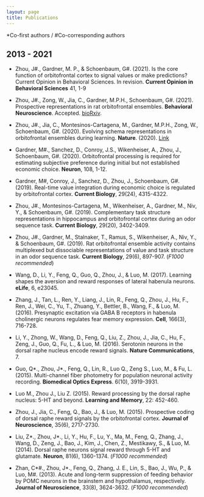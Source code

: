 ```yaml
---
layout: page
title: Publications
---
```

\*Co-first authors / #Co-corresponding authors

## 2013 - 2021

-	Zhou, J#., Gardner, M. P., & Schoenbaum, G#. (2021). Is the core function of orbitofrontal cortex to signal values or make predictions? Current Opinion in Behavioral Sciences. In revision. **Current Opinion in Behavioral Sciences** 41, 1-9

-	Zhou, J#., Zong, W., Jia, C., Gardner, M.P.H., Schoenbaum, G#. (2021). Prospective representations in rat orbitofrontal ensembles. **Behavioral Neuroscience**. Accepted. [bioRxiv](https://doi.org/10.1101/2020.08.27.268391).

-	Zhou, J#., Jia, C., Montesinos-Cartagena, M., Gardner, M.P.H., Zong, W., Schoenbaum, G#. (2020). Evolving schema representations in orbitofrontal ensembles during learning. **Nature**. (2020). [Link](https://doi.org/10.1038/s41586-020-03061-2)

-	Gardner, M#., Sanchez, D., Conroy, J.S., Wikenheiser, A., Zhou, J., Schoenbaum, G#. (2020). Orbitofrontal processing is required for estimating subjective preference during initial but not established economic choice. **Neuron**, 108, 1-12.

-	Gardner, M#, Conroy, J., Sanchez, D., Zhou, J., Schoenbaum, G#. (2019). Real-time value integration during economic choice is regulated by orbitofrontal cortex. **Current Biology**, 29(24), 4315-4322.

-	Zhou, J#., Montesinos-Cartagena, M., Wikenheiser, A., Gardner, M., Niv, Y., & Schoenbaum, G#. (2019). Complementary task structure representations in hippocampus and orbitofrontal cortex during an odor sequence task. **Current Biology**, 29(20), 3402-3409.

-	Zhou, J#., Gardner, M., Stalnaker, T., Ramus, S., Wikenheiser, A., Niv, Y., & Schoenbaum, G#. (2019). Rat orbitofrontal ensemble activity contains multiplexed but dissociable representations of value and task structure in an odor sequence task. **Current Biology**, 29(6), 897-907. (*F1000 recommended*)

-	Wang, D., Li, Y., Feng, Q., Guo, Q., Zhou, J., & Luo, M. (2017). Learning shapes the aversion and reward responses of lateral habenula neurons. **eLife**, 6, e23045.

-	Zhang, J., Tan, L., Ren, Y., Liang, J., Lin, R., Feng, Q., Zhou, J., Hu, F., Ren, J., Wei, C., Yu, T., Zhuang, Y., Bettler, B., Wang, F., & Luo, M. (2016). Presynaptic excitation via GABA B receptors in habenula cholinergic neurons regulates fear memory expression. **Cell**, 166(3), 716-728.

-	Li, Y., Zhong, W., Wang, D., Feng, Q., Liu, Z., Zhou, J., Jia, C., Hu, F., Zeng, J., Guo, Q., Fu, L., & Luo, M. (2016). Serotonin neurons in the dorsal raphe nucleus encode reward signals. **Nature Communications**, 7.

-	Guo, Q\*., Zhou, J\*., Feng, Q., Lin, R., Luo Q., Zeng S., Luo, M., & Fu, L. (2015). Multi-channel fiber photometry for population neuronal activity recording. **Biomedical Optics Express**. 6(10), 3919-3931.

-	Luo M., Zhou J., Liu Z. (2015). Reward processing by the dorsal raphe nucleus: 5-HT and beyond. **Learning and Memory**, 22: 452-460.

-	Zhou, J., Jia, C., Feng, Q., Bao, J., & Luo, M. (2015). Prospective coding of dorsal raphe reward signals by the orbitofrontal cortex. **Journal of Neuroscience**, 35(6), 2717-2730.

-	Liu, Z*., Zhou, J*., Li, Y., Hu, F., Lu, Y., Ma, M., Feng, Q., Zhang, J., Wang, D., Zeng, J., Bao, J., Kim, J., Chen, Z., Mestikawy, S., & Luo, M. (2014). Dorsal raphe neurons signal reward through 5-HT and glutamate. **Neuron**, 81(6), 1360-1374. (*F1000 recommended*)

-	Zhan, C\*#., Zhou, J\*., Feng, Q., Zhang, J. E., Lin, S., Bao, J., Wu, P., & Luo, M#. (2013). Acute and long-term suppression of feeding behavior by POMC neurons in the brainstem and hypothalamus, respectively. **Journal of Neuroscience**, 33(8), 3624-3632. (*F1000 recommended*)
